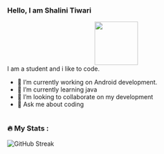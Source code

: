 ### Hello, I am Shalini Tiwari
<div id="header" align="center">
  <img src="https://media.giphy.com/media/M9gbBd9nbDrOTu1Mqx/giphy.gif" width="100"/>
</div>
I am a student and i like to code.

- 🔭 I’m currently working on Android development.
- 🌱 I’m currently learning java
- 👯 I’m looking to collaborate on my development
- 💬 Ask me about coding


<img src="https://komarev.com/ghpvc/?username=shalinitiwarindia&style=flat-square&color=blue" alt=""/>


### :fire: My Stats :
![GitHub Streak](http://github-readme-streak-stats.herokuapp.com?user=shalinitiwarindia&theme=dark&background=000000)

